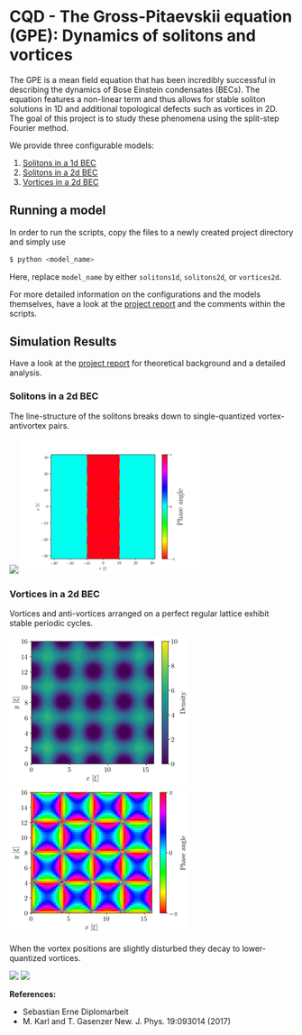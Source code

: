 # CQD - The Gross-Pitaevskii equation (GPE): Dynamics of solitons and vortices
The GPE is a mean field equation that has been incredibly successful in describing the dynamics of Bose Einstein condensates (BECs). The equation features a non-linear term and thus allows for stable soliton solutions in 1D and additional topological defects such as vortices in 2D. The goal of this project is to study these phenomena using the split-step Fourier method.

We provide three configurable models:
1. [Solitons in a 1d BEC](https://github.com/ThorstenBuss/CQD/blob/master/solitons1d.py)
2. [Solitons in a 2d BEC](https://github.com/ThorstenBuss/CQD/blob/master/solitons2d.py)
3. [Vortices in a 2d BEC](https://github.com/ThorstenBuss/CQD/blob/master/vortices2d.py)

## Running a model

In order to run the scripts, copy the files to a newly created project directory and simply use

```bash
$ python <model_name>
```

Here, replace `model_name` by either `solitons1d`, `solitons2d`, or `vortices2d`.

For more detailed information on the configurations and the models themselves, have a look at the [project report](report.pdf) and the comments within the scripts.

## Simulation Results

Have a look at the [project report](report.pdf) for theoretical background and a detailed analysis.

### Solitons in a 2d BEC

The line-structure of the solitons breaks down to single-quantized vortex-antivortex pairs.

![](example_plots/solitons2d_lines_density.gif) ![](example_plots/solitons2d_lines_phase.gif)

### Vortices in a 2d BEC

Vortices and anti-vortices arranged on a perfect regular lattice exhibit stable periodic cycles.

![](example_plots/vortices2d_regular_density.gif) ![](example_plots/vortices2d_regular_phase.gif)

When the vortex positions are slightly disturbed they decay to lower-quantized vortices.

![](example_plots/vortices2d_regular_offset_density.gif) ![](example_plots/vortices2d_regular_offset_phase.gif)


__References:__
* Sebastian Erne Diplomarbeit
* M. Karl and T. Gasenzer New. J. Phys. 19:093014 (2017)